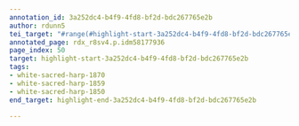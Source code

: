 ```yaml
---
annotation_id: 3a252dc4-b4f9-4fd8-bf2d-bdc267765e2b
author: rdunn5
tei_target: "#range(#highlight-start-3a252dc4-b4f9-4fd8-bf2d-bdc267765e2b, #highlight-end-3a252dc4-b4f9-4fd8-bf2d-bdc267765e2b)"
annotated_page: rdx_r8sv4.p.idm58177936
page_index: 50
target: highlight-start-3a252dc4-b4f9-4fd8-bf2d-bdc267765e2b
tags:
- white-sacred-harp-1870
- white-sacred-harp-1859
- white-sacred-harp-1850
end_target: highlight-end-3a252dc4-b4f9-4fd8-bf2d-bdc267765e2b

---
```

